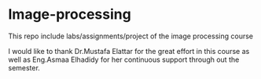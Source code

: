 # Image-processing
This repo include labs/assignments/project of the image processing course

I would like to thank Dr.Mustafa Elattar for the great effort in this course as well as Eng.Asmaa Elhadidy for her continuous support through out the semester.
